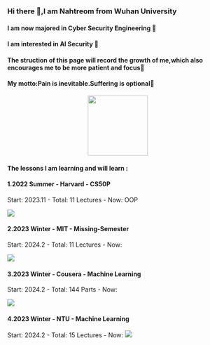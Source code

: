 ### Hi there 👋,I am Nahtreom from Wuhan University
#### I am now majored in Cyber Security Engineering 🌱
#### I am interested in AI Security 🤖


#### The struction of this page will record the growth of me,which also encourages me to be more patient and focus👀
#### My motto:Pain is inevitable.Suffering is optional🙌

<div align="center"> <img height="137px" src="https://github-readme-stats.vercel.app/api?username=Nahtreom&hide_title=true&hide_border=true&show_icons=trueline_height=21&text_color=000&icon_color=000&bg_color=0,ea6161,ffc64d,fffc4d,52fa5a&theme=graywhite" /> </div>

#### The lessons I am learning and will learn :

#### 1.2022 Summer - Harvard - CS50P

Start: 2023.11 - Total: 11 Lectures - Now: OOP

![](https://progress-bar.dev/82/)

#### 2.2023 Winter - MIT - Missing-Semester

Start: 2024.2 - Total: 11 Lectures - Now:

![](https://progress-bar.dev/0/)

#### 3.2023 Winter - Cousera - Machine Learning

Start: 2024.2 - Total: 144 Parts - Now:

![](https://progress-bar.dev/0/)

#### 4.2023 Winter - NTU - Machine Learning
Start: 2024.2 - Total: 15 Lectures - Now:
![](https://progress-bar.dev/0/)

<!---

**Nahtreom/Nahtreom** is a ✨ special ✨ repository because its `README.md` (this file) appears on your GitHub profile.
You can click the Preview link to take a look at your changes.

- 👋 Hi, I’m @Nahtreom
-  I’m interested in ...
- 🌱 I’m currently learning ...
- 💞️ I’m looking to collaborate on ...
- 📫 How to reach me ...

--->


